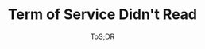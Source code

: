 ---
layout: post
title: "Term of Service Didn't Read"
link: "https://tosdr.org/fr"
author: "ToS;DR"
published_date: "06/2012"
description: "« Terms of Service; Didn't Read » (abrégé : ToS;DR) est un projet lancé en juin 2012 pour aider à résoudre le « plus grand mensonge sur le web » : presque personne ne lit vraiment les conditions d'utilisation que nous acceptons tout le temps."
language: "fr"
categories: 
   - Liens
tags: "app vie-privée"
og-tags: "app vie-privée"
permalink: /:categories/:year/:month/:day/:title/
---
